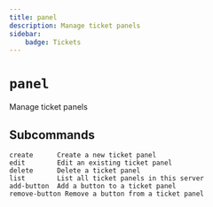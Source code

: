 ```yaml
---
title: panel
description: Manage ticket panels
sidebar:
    badge: Tickets
---
```


# `panel`

Manage ticket panels

## Subcommands

```
create      Create a new ticket panel
edit        Edit an existing ticket panel
delete      Delete a ticket panel
list        List all ticket panels in this server
add-button  Add a button to a ticket panel
remove-button Remove a button from a ticket panel
```